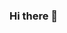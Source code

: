### Hi there 👋

<!--
**siukk78/siukk78** is a ✨ _special_ ✨ repository because its `README.md` (this file) appears on your GitHub profile.

Here are some ideas to get you started:

- 🔭 I’m currently working on Machine Learning stuff
- 🌱 I’m currently learning something I do not know will I use in reality
- 📫 How to reach me: please dont
- ⚡ Fun fact: I am final year student and looking for graduation
-->
